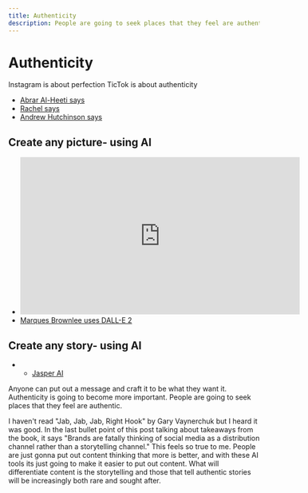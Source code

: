 ```yaml
---
title: Authenticity
description: People are going to seek places that they feel are authentic.
---
```



# Authenticity


Instagram is about perfection
TicTok is about authenticity
- [Abrar Al-Heeti says](https://rachelpedersen.com/forget-perfection-tiktok-is-about-authenticity/)
- [Rachel says](https://www.cnet.com/culture/move-over-instagram-influencers-the-magic-of-tiktok-is-authenticity/)
- [Andrew Hutchinson says](https://www.socialmediatoday.com/news/tiktok-shares-new-insights-into-why-people-use-the-app-and-how-it-celebrat/608617/)

##  Create any picture- using AI

- <iframe width="560" height="315" src="https://www.youtube.com/embed/yCBEumeXY4A" title="YouTube video player" frameborder="0" allow="accelerometer; autoplay; clipboard-write; encrypted-media; gyroscope; picture-in-picture" allowfullscreen></iframe>
- [Marques Brownlee uses DALL-E 2](https://www.youtube.com/watch?v=yCBEumeXY4A)
## Create any story- using AI
- - [Jasper AI](https://www.jasper.ai/)

Anyone can put out a message and craft it to be what they want it.
Authenticity is going to become more important. People are going to seek places that they feel are authentic.


I haven't read "Jab, Jab, Jab, Right Hook" by  Gary Vaynerchuk but I heard it was good. In the last bullet point of this post talking about takeaways from the book, it says "Brands are fatally thinking of social media as a distribution channel rather than a storytelling channel." This feels so true to me. People are just gonna put out content thinking that more is better, and with these AI tools its just going to make it easier to put out content. What will differentiate content is the storytelling and those that tell authentic stories will be increasingly both rare and sought after.

